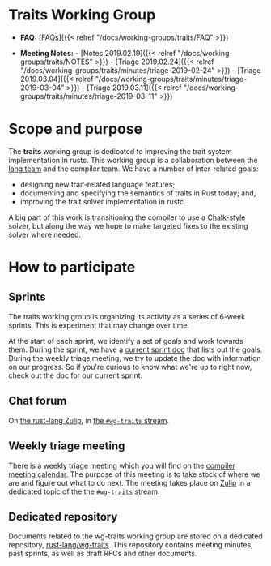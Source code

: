 # Traits Working Group

- **FAQ:** [FAQs]({{< relref "/docs/working-groups/traits/FAQ" >}})

- **Meeting Notes:**
       - [Notes 2019.02.19]({{< relref "/docs/working-groups/traits/NOTES" >}})
       - [Triage 2019.02.24]({{< relref "/docs/working-groups/traits/minutes/triage-2019-02-24" >}})
       - [Triage 2019.03.04]({{< relref "/docs/working-groups/traits/minutes/triage-2019-03-04" >}})
       - [Triage 2019.03.11]({{< relref "/docs/working-groups/traits/minutes/triage-2019-03-11" >}})

# Scope and purpose

The **traits** working group is dedicated to improving the trait
system implementation in rustc. This working group is a collaboration
between the [lang team] and the compiler team. We have a number of inter-related
goals:

- designing new trait-related language features;
- documenting and specifying the semantics of traits in Rust today; and,
- improving the trait solver implementation in rustc.

[lang team]: https://github.com/rust-lang/lang-team/

A big part of this work is transitioning the compiler to use a
[Chalk-style] solver, but along the way we hope to make targeted fixes
to the existing solver where needed.

[Chalk-style]: https://github.com/rust-lang-nursery/chalk

# How to participate

## Sprints

The traits working group is organizing its activity as a series of 6-week sprints.
This is experiment that may change over time.

At the start of each sprint, we identify a set of goals and work towards
them. During the sprint, we have a [current sprint doc][sprint] that
lists out the goals. During the weekly triage meeting, we try to update
the doc with information on our progress. So if you're curious to know
what we're up to right now, check out the doc for our current sprint.

[sprint]: https://paper.dropbox.com/doc/2019.03.18-2019.04.29--AZqhzp6EUY7mDvJyaR3W9tb_Ag-5gix1dpUSHKirVcEww5iw

## Chat forum

On [the rust-lang Zulip][z], in [the `#wg-traits` stream][s].

[z]: https://rust-lang.zulipchat.com/
[s]: https://rust-lang.zulipchat.com/#narrow/stream/144729-wg-traits

## Weekly triage meeting

There is a weekly triage meeting which you will find on the [compiler
meeting calendar][c]. The purpose of this meeting is to take stock of
where we are and figure out what to do next. The meeting takes place
on [Zulip][z] in a dedicated topic of the [the `#wg-traits`
stream][s].

[c]: https://github.com/rust-lang/compiler-team#meeting-calendar

## Dedicated repository

Documents related to the wg-traits working group are stored on a
dedicated repository, [rust-lang/wg-traits]. This repository contains
meeting minutes, past sprints, as well as draft RFCs and other
documents.

[rust-lang/wg-traits]: https://github.com/rust-lang/wg-traits